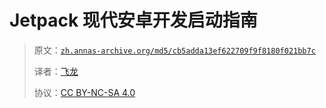 # Jetpack 现代安卓开发启动指南

> 原文：[`zh.annas-archive.org/md5/cb5adda13ef622709f9f8180f021bb7c`](https://zh.annas-archive.org/md5/cb5adda13ef622709f9f8180f021bb7c)
> 
> 译者：[飞龙](https://github.com/wizardforcel)
> 
> 协议：[CC BY-NC-SA 4.0](http://creativecommons.org/licenses/by-nc-sa/4.0/)